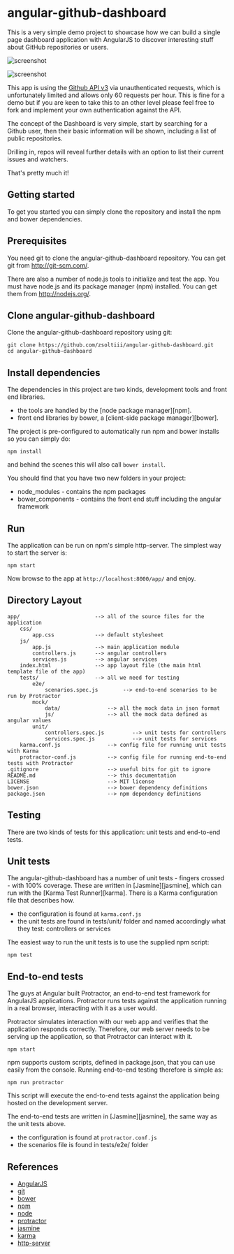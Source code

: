 angular-github-dashboard
============

This is a very simple demo project to showcase how we can build a single page dashboard application with AngularJS to discover interesting stuff about GitHub repositories or users.

![screenshot](http://i.imgur.com/850yb2y.png "Opening screen")

![screenshot](http://i.imgur.com/sG4g5va.png "Search results")

This app is using the [Github API v3](https://developer.github.com/v3/) via unauthenticated requests, which is unfortunately limited and allows only 60 requests per hour. This is fine for a demo but if you are keen to take this to an other level please feel free to fork and implement your own authentication against the API.

The concept of the Dashboard is very simple, start by searching for a Github user, then their basic information will be shown, including a list of public repositories.

Drilling in, repos will reveal further details with an option to list their current issues and watchers.

That's pretty much it!

## Getting started

To get you started you can simply clone the repository and install the npm and bower dependencies.

## Prerequisites

You need git to clone the angular-github-dashboard repository. You can get git from http://git-scm.com/.

There are also a number of node.js tools to initialize and test the app. You must have node.js and its package manager (npm) installed. You can get them from http://nodejs.org/.

## Clone angular-github-dashboard

Clone the angular-github-dashboard repository using git:

```
git clone https://github.com/zsoltiii/angular-github-dashboard.git
cd angular-github-dashboard
```

## Install dependencies

The dependencies in this project are two kinds, development tools and front end libraries.

- the tools are handled by the [node package manager][npm].
- front end libraries by bower, a [client-side package manager][bower].

The project is pre-configured to automatically run npm and bower installs so you can simply do:

```
npm install
```

and behind the scenes this will also call `bower install`.

You should find that you have two new folders in your project:

- node_modules - contains the npm packages
- bower_components - contains the front end stuff including the angular framework

## Run

The application can be run on npm's simple http-server. The simplest way to start the server is:

```
npm start
```

Now browse to the app at `http://localhost:8000/app/` and enjoy.

## Directory Layout

```
app/                        --> all of the source files for the application
    css/
        app.css             --> default stylesheet
    js/
        app.js              --> main application module
        controllers.js      --> angular controllers
        services.js         --> angular services
    index.html              --> app layout file (the main html template file of the app)
    tests/                  --> all we need for testing
        e2e/
            scenarios.spec.js        --> end-to-end scenarios to be run by Protractor
        mock/
            data/               --> all the mock data in json format
            js/                 --> all the mock data defined as angular values
        unit/
            controllers.spec.js         --> unit tests for controllers
            services.spec.js            --> unit tests for services
    karma.conf.js               --> config file for running unit tests with Karma
    protractor-conf.js          --> config file for running end-to-end tests with Protractor
.gitignore                      --> useful bits for git to ignore
README.md                       --> this documentation
LICENSE                         --> MIT license
bower.json                      --> bower dependency definitions
package.json                    --> npm dependency definitions
```

## Testing

There are two kinds of tests for this application: unit tests and end-to-end tests.

## Unit tests

The angular-github-dashboard has a number of unit tests - fingers crossed - with 100% coverage. These are written in
[Jasmine][jasmine], which can run with the [Karma Test Runner][karma]. There is a Karma
configuration file that describes how.

* the configuration is found at `karma.conf.js`
* the unit tests are found in tests/unit/ folder and named accordingly what they test: controllers or services

The easiest way to run the unit tests is to use the supplied npm script:

```
npm test
```

## End-to-end tests

The guys at Angular built Protractor, an end-to-end test framework for AngularJS applications. Protractor runs tests against the application running in a real browser, interacting with it as a user would.

Protractor simulates interaction with our web app and verifies that the application responds correctly. Therefore, our web server needs to be serving up the application, so that Protractor
can interact with it.

```
npm start
```

npm supports custom scripts, defined in package.json, that you can use easily from the console. Running end-to-end testing therefore is simple as:

```
npm run protractor
```

This script will execute the end-to-end tests against the application being hosted on the development server.

The end-to-end tests are written in [Jasmine][jasmine], the same way as the unit tests above.

* the configuration is found at `protractor.conf.js`
* the scenarios file is found in tests/e2e/ folder


## References

- [AngularJS](https://angularjs.org/)
- [git](http://git-scm.com/)
- [bower](http://bower.io)
- [npm](https://www.npmjs.org/)
- [node](http://nodejs.org)
- [protractor](https://github.com/angular/protractor)
- [jasmine](http://jasmine.github.io)
- [karma](http://karma-runner.github.io)
- [http-server](https://github.com/nodeapps/http-server)